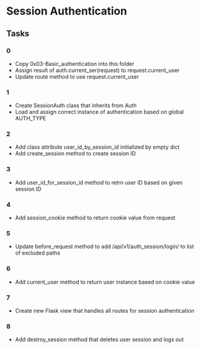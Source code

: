 # Session Authentication

## Tasks

### 0
- Copy 0x03-Basic_authentication into this folder
- Assign result of auth.current_ser(request) to request.current_user
- Update route method to use request.current_user

### 1
- Create SessionAuth class that inherits from Auth
- Load and assign correct instance of authentication based on global AUTH_TYPE

### 2
- Add class attribute user_id_by_session_id initialized by empty dict
- Add create_session method to create session ID

### 3
- Add user_id_for_session_id method to retrn user ID based on given session ID

### 4
- Add session_cookie method to return cookie value from request

### 5
- Update before_request method to add /api/v1/auth_session/login/ to list of excluded paths

### 6
- Add current_user method to return user instance based on cookie value

### 7
- Create new Flask view that handles all routes for session authentication

### 8
- Add destroy_session method that deletes user session and logs out
